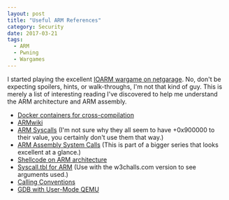 ```yaml
---
layout: post
title: "Useful ARM References"
category: Security
date: 2017-03-21
tags:
  - ARM
  - Pwning
  - Wargames
---
```


I started playing the excellent [IOARM wargame on netgarage](http://ioarm.netgarage.org/).
No, don't be expecting spoilers, hints, or walk-throughs, I'm not that kind of
guy.  This is merely a list of interesting reading I've discovered to help me
understand the ARM architecture and ARM assembly.

* [Docker containers for cross-compilation](https://github.com/dockcross/dockcross)
* [ARMwiki](https://www.heyrick.co.uk/armwiki/Main_Page)
* [ARM Syscalls](https://w3challs.com/syscalls/?arch=arm_strong) (I'm not sure
  why they all seem to have +0x900000 to their value, you certainly don't use
  them that way.)
* [ARM Assembly System Calls](http://thinkingeek.com/2014/05/24/arm-assembler-raspberry-pi-chapter-19/)
  (This is part of a bigger series that looks excellent at a glance.)
* [Shellcode on ARM architecture](http://shell-storm.org/blog/Shellcode-On-ARM-Architecture/)
* [Syscall.tbl for ARM](https://github.com/torvalds/linux/blob/57fd0b77d659d5733434d3ce37cf606273abb1e8/arch/arm/tools/syscall.tbl)
  (Use with the w3challs.com version to see arguments used.)
* [Calling Conventions](http://wiki.osdev.org/Calling_Conventions)
* [GDB with User-Mode QEMU](https://yurovsky.github.io/2016/12/14/qemu-user-mode.html)
